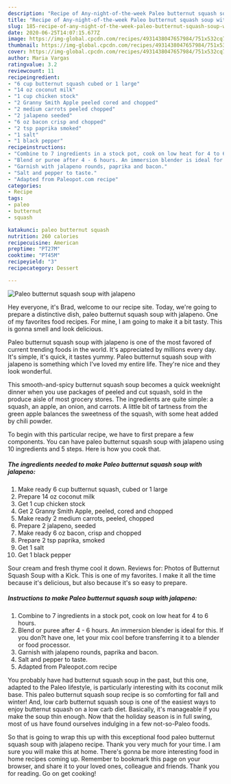 ```yaml
---
description: "Recipe of Any-night-of-the-week Paleo butternut squash soup with jalapeno"
title: "Recipe of Any-night-of-the-week Paleo butternut squash soup with jalapeno"
slug: 185-recipe-of-any-night-of-the-week-paleo-butternut-squash-soup-with-jalapeno
date: 2020-06-25T14:07:15.677Z
image: https://img-global.cpcdn.com/recipes/4931438047657984/751x532cq70/paleo-butternut-squash-soup-with-jalapeno-recipe-main-photo.jpg
thumbnail: https://img-global.cpcdn.com/recipes/4931438047657984/751x532cq70/paleo-butternut-squash-soup-with-jalapeno-recipe-main-photo.jpg
cover: https://img-global.cpcdn.com/recipes/4931438047657984/751x532cq70/paleo-butternut-squash-soup-with-jalapeno-recipe-main-photo.jpg
author: Maria Vargas
ratingvalue: 3.2
reviewcount: 11
recipeingredient:
- "6 cup butternut squash cubed or 1 large"
- "14 oz coconut milk"
- "1 cup chicken stock"
- "2 Granny Smith Apple peeled cored and chopped"
- "2 medium carrots peeled chopped"
- "2 jalapeno seeded"
- "6 oz bacon crisp and chopped"
- "2 tsp paprika smoked"
- "1 salt"
- "1 black pepper"
recipeinstructions:
- "Combine to 7 ingredients in a stock pot, cook on low heat for 4 to 6 hours."
- "Blend or puree after 4 - 6 hours. An immersion blender is ideal for this. If you don?t have one, let your mix cool before transferring it to a blender or food processor."
- "Garnish with jalapeno rounds, paprika and bacon."
- "Salt and pepper to taste."
- "Adapted from Paleopot.com recipe"
categories:
- Recipe
tags:
- paleo
- butternut
- squash

katakunci: paleo butternut squash 
nutrition: 260 calories
recipecuisine: American
preptime: "PT27M"
cooktime: "PT45M"
recipeyield: "3"
recipecategory: Dessert

---
```



![Paleo butternut squash soup with jalapeno](https://img-global.cpcdn.com/recipes/4931438047657984/751x532cq70/paleo-butternut-squash-soup-with-jalapeno-recipe-main-photo.jpg)

Hey everyone, it's Brad, welcome to our recipe site. Today, we're going to prepare a distinctive dish, paleo butternut squash soup with jalapeno. One of my favorites food recipes. For mine, I am going to make it a bit tasty. This is gonna smell and look delicious.

Paleo butternut squash soup with jalapeno is one of the most favored of current trending foods in the world. It's appreciated by millions every day. It's simple, it's quick, it tastes yummy. Paleo butternut squash soup with jalapeno is something which I've loved my entire life. They're nice and they look wonderful.

This smooth-and-spicy butternut squash soup becomes a quick weeknight dinner when you use packages of peeled and cut squash, sold in the produce aisle of most grocery stores. The ingredients are quite simple: a squash, an apple, an onion, and carrots. A little bit of tartness from the green apple balances the sweetness of the squash, with some heat added by chili powder.


To begin with this particular recipe, we have to first prepare a few components. You can have paleo butternut squash soup with jalapeno using 10 ingredients and 5 steps. Here is how you cook that.

##### The ingredients needed to make Paleo butternut squash soup with jalapeno:

1. Make ready 6 cup butternut squash, cubed or 1 large
1. Prepare 14 oz coconut milk
1. Get 1 cup chicken stock
1. Get 2 Granny Smith Apple, peeled, cored and chopped
1. Make ready 2 medium carrots, peeled, chopped
1. Prepare 2 jalapeno, seeded
1. Make ready 6 oz bacon, crisp and chopped
1. Prepare 2 tsp paprika, smoked
1. Get 1 salt
1. Get 1 black pepper


Sour cream and fresh thyme cool it down. Reviews for: Photos of Butternut Squash Soup with a Kick. This is one of my favorites. I make it all the time because it&#39;s delicious, but also because it&#39;s so easy to prepare. 

##### Instructions to make Paleo butternut squash soup with jalapeno:

1. Combine to 7 ingredients in a stock pot, cook on low heat for 4 to 6 hours.
1. Blend or puree after 4 - 6 hours. An immersion blender is ideal for this. If you don?t have one, let your mix cool before transferring it to a blender or food processor.
1. Garnish with jalapeno rounds, paprika and bacon.
1. Salt and pepper to taste.
1. Adapted from Paleopot.com recipe


You probably have had butternut squash soup in the past, but this one, adapted to the Paleo lifestyle, is particularly interesting with its coconut milk base. This paleo butternut squash soup recipe is so comforting for fall and winter! And, low carb butternut squash soup is one of the easiest ways to enjoy butternut squash on a low carb diet. Basically, it&#39;s manageable if you make the soup thin enough. Now that the holiday season is in full swing, most of us have found ourselves indulging in a few not-so-Paleo foods. 

So that is going to wrap this up with this exceptional food paleo butternut squash soup with jalapeno recipe. Thank you very much for your time. I am sure you will make this at home. There's gonna be more interesting food in home recipes coming up. Remember to bookmark this page on your browser, and share it to your loved ones, colleague and friends. Thank you for reading. Go on get cooking!
